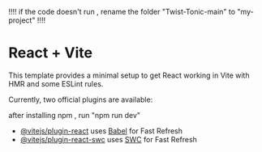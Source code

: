 !!!!
if the code doesn't run , rename the folder "Twist-Tonic-main" to "my-project"
!!!!



# React + Vite

This template provides a minimal setup to get React working in Vite with HMR and some ESLint rules.

Currently, two official plugins are available:

after installing npm , run "npm run dev"


- [@vitejs/plugin-react](https://github.com/vitejs/vite-plugin-react/blob/main/packages/plugin-react/README.md) uses [Babel](https://babeljs.io/) for Fast Refresh
- [@vitejs/plugin-react-swc](https://github.com/vitejs/vite-plugin-react-swc) uses [SWC](https://swc.rs/) for Fast Refresh
